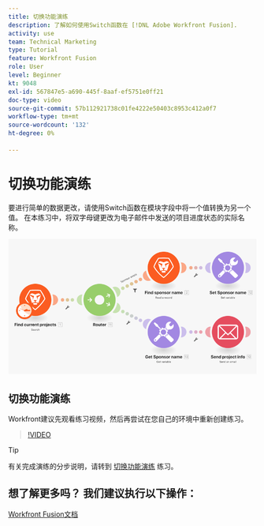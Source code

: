 ```yaml
---
title: 切换功能演练
description: 了解如何使用Switch函数在 [!DNL Adobe Workfront Fusion].
activity: use
team: Technical Marketing
type: Tutorial
feature: Workfront Fusion
role: User
level: Beginner
kt: 9048
exl-id: 567847e5-a690-445f-8aaf-ef5751e0ff21
doc-type: video
source-git-commit: 57b112921738c01fe4222e50403c8953c412a0f7
workflow-type: tm+mt
source-wordcount: '132'
ht-degree: 0%

---
```


# 切换功能演练

要进行简单的数据更改，请使用Switch函数在模块字段中将一个值转换为另一个值。 在本练习中，将双字母键更改为电子邮件中发送的项目进度状态的实际名称。

![使用开关功能的图像](assets/beyond-basic-modules-3.png)

## 切换功能演练

Workfront建议先观看练习视频，然后再尝试在您自己的环境中重新创建练习。

>[!VIDEO](https://video.tv.adobe.com/v/335289/?quality=12&learn=on)

>[!TIP]
>
>有关完成演练的分步说明，请转到 [切换功能演练](https://experienceleague.adobe.com/docs/workfront-learn/tutorials-workfront/fusion/exercises/switch-function.html?lang=en) 练习。


## 想了解更多吗？ 我们建议执行以下操作：

[Workfront Fusion文档](https://experienceleague.adobe.com/docs/workfront/using/adobe-workfront-fusion/workfront-fusion-2.html?lang=en)
